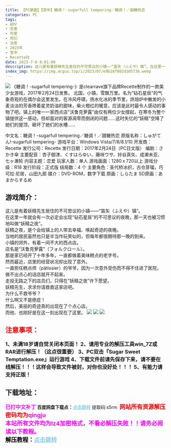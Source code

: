 ```yaml
---
title: 【PC硬盘】【官中】糖调！-sugarfull tempering／糖调！／甜糖热恋
categories: PC
tags:
- ADV
- 恋爱
- 可爱
- 奇幻
- 治愈
- 2023年
- 官中
- Recette社
date: 2023-7-8 8:01:00
description: 这儿是有着妖精先生居住的不可思议的小镇——“笛矢（ふえや）镇”。在这里一年就会有一次必定会出现“钻石星辰”的不可思议的夜晚，那一天也被习惯地叫做“妖精之夜”。妖精之夜，是个会给镇上的人带去幸福、唤起奇迹的夜晚。当地的居民虽然也只是半当作玩笑似的，但每年都很期待那一晚的到来。小镇的郊外，有着一间不大的西点店。     
index_img: https://img.acgus.top/i/2023/07/e9b18f802d105736.webp
---
```

![](https://img.acgus.top/i/2023/07/e9b18f802d105736.webp)
《糖调！-sugarfull tempering-》是clearrave旗下品牌Recette制作的一款美少女游戏，2017年2月24日发售。
北国，小镇，雪飘万里。名为“钻石星辰”的气象奇观的在偶尔会这里发生。在冷风呼啸，扬水化冰的季节里，烘焙炉中散发的小麦淡淡的芳香搀着星灵奶油的甜味，柴火橙红的暖意，应该是此时最令人感动的事物了吧。镇上的唯一一家西点店"沃鲁克萝露"由仅有两位少女撑起，在寒冬为整个镇提供这一感动，但却面对的客源凋零而倒闭的问题……这时失忆的“妖精”空降了她们的屋顶，砸坏了她们的水槽……

中文名：糖调！-sugarfull tempering／糖调！／甜糖热恋
原版名称：しゅがてん!-sugarfull tempering-
游戏平台：Windows Vista/7/8/8.1/10
开发商：Recette
发行公司：Recette
发行日期：2017年2月24日（PC日文版）
编剧：さかき傘
主要配音：杏子御津、くすはらゆい、藤咲ウサ、铃谷真矢、成濑未亚、七ヶ濑轮
内容主题：恋爱
玩家人数：单人
游戏画面：1280ｘ720以上
游戏分级：R18
发行阶段：正式版
结局数：4 个
主要角色：圣代桥冰织，古仓芽瑠，巧可拉·尼居，山田九郎
媒介：DVD-ROM，数字下载
原画：しらたま
SD原画：あまからするめ

## 游戏简介：
这儿是有着妖精先生居住的不可思议的小镇——“笛矢（ふえや）镇”。     
在这里一年就会有一次必定会出现“钻石星辰”的不可思议的夜晚，那一天也被习惯地叫做“妖精之夜”。     
妖精之夜，是个会给镇上的人带去幸福、唤起奇迹的夜晚。     
当地的居民虽然也只是半当作玩笑似的，但每年都很期待那一晚的到来。     
小镇的郊外，有着一间不大的西点店。     
店名是“沃鲁克萝露”（フォルクロール）。     
那是家已经开了十年多年，一直都做着美味糕点的老字号。     
然而最近，店里的经营状况却出现了意外。     
一直担任糕点师（pâtissier）的爷爷，因为一次意外受伤而不得不住进了医院，     
做不出点心的话店就开不起来。     
走投无路之下的店员们，只得在“妖精之夜”许下愿望。     
妖精先生，求求你请救救这家店吧。     
为什么不救爷爷？     
什么啊又不是绝症！     
然后，美丽的奇迹真的出现在了个点心店。     
而他、也刚好是在这一刻出现在了这里。 
![](https://img.acgus.top/i/2023/07/5c94a3f327105749.webp)
![](https://img.acgus.top/i/2023/07/95b1e3f343105744.webp)
![](https://img.acgus.top/i/2023/07/0c667bf712105740.webp)





## <font color=#FF0000 >注意事项：</font>
<font size=3><b>1、未满18岁请自觉关闭本页面！
2、请用专业的解压工具win_7Z或RAR进行解压！（这点很重要）
3、PC双击『Sugar Sweet Temptation.exe』运行游戏
4、下载文件前请先保存下来，请不要在线解压！！！这样会导致文件被封，对你也没好处！！！
5、有能力请支持正版！</b></font>

## 下载地址：
<font color=#FF00FF size=3><b>已打中文补丁</b></font>
<b>百度网盘下载点：</b><a href="https://pan.baidu.com/s/1-GHbCvJVausJOhWTPt1Lkw?pwd=s5rm" style="color: #87CEEB;"><b>点击跳转</b></a> 提取码:s5rm
<a style="padding: 0" href="https://post.qingju.org/AD/"><img style="max-width:100%" src="https://img.acgus.top/i/2024/07/478f689b8021d8d499ab43d21acf137a.gif" alt=""></a>
<b><font color=#FF0000 size=4>网站所有资源解压密码均为</b></font><b><font color=#FF00FF size=4>qingju</font><font color=#FF0000 ></font></b><br><b><font color=#FF00FF size=4>本站所有文件均为lz4加密格式，不看必解压失败！！请务必阅读以下教程。</b></font><br><b><font color=#000 size=4>解压教程：</b><a href="https://post.qingju.org/tutorial/000/" style="color: #87CEEB;"><b>点击跳转</b></a>
